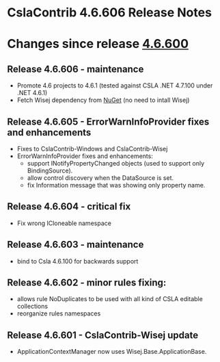 # CslaContrib 4.6.606 Release Notes

# Changes since release [4.6.600](Release_Notes_4.6.600.md)

## Release 4.6.606 - maintenance
- Promote 4.6 projects to 4.6.1 (tested against CSLA .NET 4.7.100 under .NET 4.6.1)
- Fetch Wisej dependency from [NuGet](https://www.nuget.org/packages/Wisej/) (no need to intall Wisej)

## Release 4.6.605 - ErrorWarnInfoProvider fixes and enhancements
- Fixes to CslaContrib-Windows and CslaContrib-Wisej
- ErrorWarnInfoProvider fixes and enhancements:
  - support INotifyPropertyChanged objects (used to support only BindingSource).
  - allow control discovery when the DataSource is set.
  - fix Information message that was showing only property name.

## Release 4.6.604 - critical fix
- Fix wrong ICloneable namespace

## Release 4.6.603 - maintenance
- bind to Csla 4.6.100 for backwards support

## Release 4.6.602 - minor rules fixing:
- allows rule NoDuplicates to be used with all kind of CSLA editable collections
- reorganize rules namespaces

## Release 4.6.601 - CslaContrib-Wisej update
- ApplicationContextManager now uses Wisej.Base.ApplicationBase.